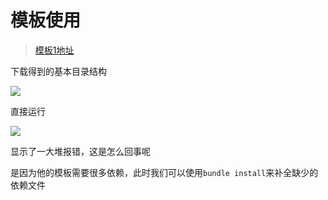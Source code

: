 # 模板使用

> [模板1地址](https://github.com/melangue/dactl)

下载得到的基本目录结构

![](https://gitee.com/ababa-317/image/raw/master/images/20220315164448.png)

直接运行

![](https://gitee.com/ababa-317/image/raw/master/images/20220315164707.png)

显示了一大堆报错，这是怎么回事呢

是因为他的模板需要很多依赖，此时我们可以使用`bundle install`来补全缺少的依赖文件